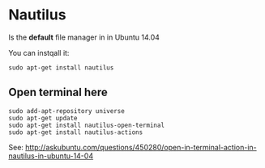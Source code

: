 Nautilus
========

Is the __default__ file manager in in Ubuntu 14.04

You can instqall it:

    sudo apt-get install nautilus



Open terminal here
------------------

```
sudo add-apt-repository universe
sudo apt-get update
sudo apt-get install nautilus-open-terminal
sudo apt-get install nautilus-actions
```

See: 
<http://askubuntu.com/questions/450280/open-in-terminal-action-in-nautilus-in-ubuntu-14-04>

